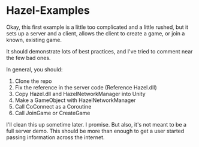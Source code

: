 # Hazel-Examples

Okay, this first example is a little too complicated and a little rushed, but it sets up a server and a client, allows the client to create a game, or join a known, existing game.

It should demonstrate lots of best practices, and I've tried to comment near the few bad ones.

In general, you should:

1. Clone the repo
2. Fix the reference in the server code (Reference Hazel.dll)
3. Copy Hazel.dll and HazelNetworkManager into Unity
4. Make a GameObject with HazelNetworkManager
5. Call CoConnect as a Coroutine
6. Call JoinGame or CreateGame

I'll clean this up sometime later. I promise. But also, it's not meant to be a full server demo. This should be more than enough to get a user started passing information across the internet.